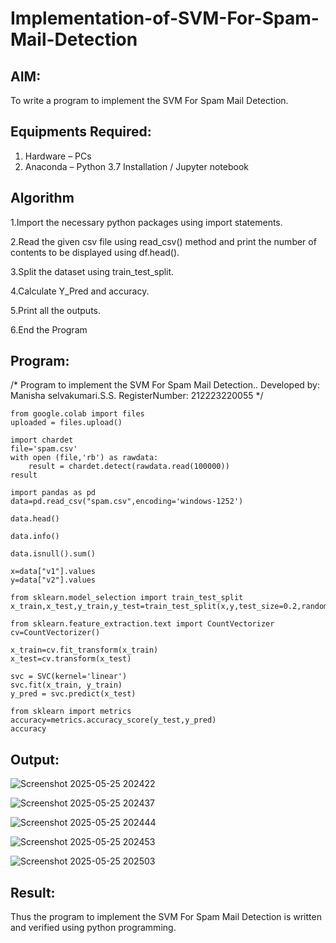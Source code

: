 # Implementation-of-SVM-For-Spam-Mail-Detection

## AIM:
To write a program to implement the SVM For Spam Mail Detection.

## Equipments Required:
1. Hardware – PCs
2. Anaconda – Python 3.7 Installation / Jupyter notebook

## Algorithm

1.Import the necessary python packages using import statements.

2.Read the given csv file using read_csv() method and print the number of contents to be displayed using df.head().

3.Split the dataset using train_test_split.

4.Calculate Y_Pred and accuracy.

5.Print all the outputs.

6.End the Program

## Program:
/*
Program to implement the SVM For Spam Mail Detection..
Developed by: Manisha selvakumari.S.S.
RegisterNumber: 212223220055
*/
```
from google.colab import files
uploaded = files.upload()

import chardet
file='spam.csv'
with open (file,'rb') as rawdata:
    result = chardet.detect(rawdata.read(100000))
result

import pandas as pd
data=pd.read_csv("spam.csv",encoding='windows-1252')

data.head()

data.info()

data.isnull().sum()

x=data["v1"].values
y=data["v2"].values

from sklearn.model_selection import train_test_split
x_train,x_test,y_train,y_test=train_test_split(x,y,test_size=0.2,random_state=0)

from sklearn.feature_extraction.text import CountVectorizer
cv=CountVectorizer()

x_train=cv.fit_transform(x_train)
x_test=cv.transform(x_test)

svc = SVC(kernel='linear')
svc.fit(x_train, y_train)
y_pred = svc.predict(x_test)

from sklearn import metrics
accuracy=metrics.accuracy_score(y_test,y_pred)
accuracy
```

## Output:

![Screenshot 2025-05-25 202422](https://github.com/user-attachments/assets/f44ea387-2427-42fb-ac57-f64c45c73536)

![Screenshot 2025-05-25 202437](https://github.com/user-attachments/assets/de7ef98e-d54c-4850-b3a3-fe448870d969)

![Screenshot 2025-05-25 202444](https://github.com/user-attachments/assets/cfa1a593-c465-474e-80a2-2a407e4b132e)

![Screenshot 2025-05-25 202453](https://github.com/user-attachments/assets/52e23729-8651-4a46-b740-c8deb277e77c)

![Screenshot 2025-05-25 202503](https://github.com/user-attachments/assets/0e875f4a-24a3-44fb-b7f1-5484afc23aa1)


## Result:
Thus the program to implement the SVM For Spam Mail Detection is written and verified using python programming.
